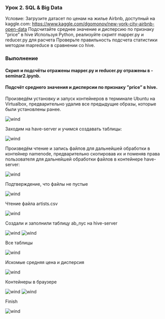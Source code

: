 ### Урок 2. SQL & Big Data

Условие:
Загрузите датасет по ценам на жилье Airbnb, доступный на kaggle.com: https://www.kaggle.com/dgomonov/new-york-city-airbnb-open-data
Подсчитайте среднее значение и дисперсию по признаку ”price” в hive
Используя Python, реализуйте скрипт mapper.py и reducer.py для расчета
Проверьте правильность подсчета статистики методом mapreduce в сравнении со hive.

### Выполнение
#### Скрип и подсчёты отражены mapper.py и reducer.py  отражены в - seminar2.ipynb.

#### Подсчёт среднего значения и дисперсии по признаку ”price” в hive.

Произведём установку и запуск контейнеров в терминале Ubuntu на Virtualbox, предварительно удалив все предыдущие образы, которые были установлены ранее. 

<image src="img/Запуск контейнеров.png" alt="wind">

Заходим на have-server и учимся создавать таблицы:

<image src="img/таб.png" alt="wind">

Произведём чтение и запись файлов для дальнейшей обработки в контейнер namenode, предварительно скопировав их и поменяв права пользователя для дальнейшей обработки файлов в контейнере have-server:

<image src="img/Копирование файлов.png" alt="wind">

Подтверждение, что файлы не пустые 

<image src="img/Подтверждение.png" alt="wind">

Чтение файла artists.csv

<image src="img/Чтение файла.png" alt="wind">

Cоздали и заполнили таблицу ab_nyc на hive-server

<image src="img/S1.png" alt="wind">

<image src="img/Таблица ДЗ.png" alt="wind">

Все таблицы

<image src="img/Созданные таблицы.png" alt="wind">

Искомые средняя цена и дисперсия

<image src="img/Искомые дисперсия и средняя цена.png" alt="wind">

Контейнеры в браузере

<image src="img/Hue.png" alt="wind">

<image src="img/localhost.png" alt="wind">

Finish

<image src="img/Закрытие.png" alt="wind">
